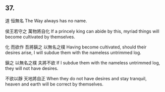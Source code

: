 ## 37.

道
恒無名
The Way
always has no name.

侯王若守之
萬物將自化
If a princely king can abide by this,
myriad things will become cultivated by themselves.

化
而欲作
吾將鎭之
以無名之樸
Having become cultivated,
should their desires arise,
I will subdue them
with the nameless untrimmed log.

鎭之
以無名之樸
夫將不欲
If I subdue them
with the nameless untrimmed log,
they will not have desires.

不欲以靜
天地將自正
When they do not have desires and stay tranquil,
heaven and earth will be correct by themselves.
